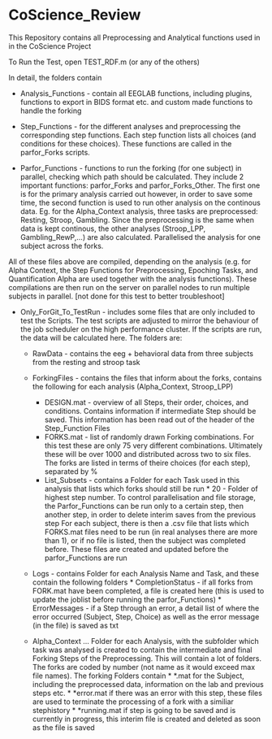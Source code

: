 # CoScience_Review

This Repository contains all Preprocessing and Analytical functions used in in the CoScience Project


To Run the Test, open TEST_RDF.m (or any of the others)

In detail, the folders contain
* Analysis_Functions - contain all EEGLAB functions, including plugins, functions to export in BIDS format etc.
                       and custom made functions to handle the forking

* Step_Functions - for the different analyses and preprocessing the corresponding step functions. 
                    Each step function lists all choices (and conditions for these choices). These functions are called in the parfor_Forks scripts. 

* Parfor_Functions - functions to run the forking (for one subject) in parallel, checking which path should be calculated.
                    They include 2 important functions: parfor_Forks and parfor_Forks_Other. The first one is for the primary analysis carried out
                    however, in order to save some time, the second function is used to run other analysis on the continous data. Eg. for the Alpha_Context analysis,
                    three tasks are preprocessed: Resting, Stroop, Gambling. Since the preprocessing is the same when data is kept continous, the other analyses 
                     (Stroop_LPP,
                    Gambling_RewP,...) are also calculated. Parallelised the analysis for one subject across the forks. 

All of these files above are compiled, depending on the analysis (e.g. for Alpha Context, the Step Functions for Preprocessing, Epoching Tasks, and Quantification Alpha are used together with the analysis functions). These compilations are then run on the server on parallel nodes to run multiple subjects in parallel. [not done for this test to better troubleshoot]


* Only_ForGit_To_TestRun - includes some files that are only included to test the Scripts. The test scripts are adjusted to mirror the behaviour of the job scheduler on 
                        the high performance cluster. If the scripts are run, the data will be calculated here. The folders are:
                        
    * RawData  - contains the eeg + behavioral data from three subjects from the resting and stroop task
    
    * ForkingFiles - contains the files that inform about the forks, contains the following for each analysis (Alpha_Context, Stroop_LPP)
        * DESIGN.mat - overview of all Steps, their order, choices, and conditions. Contains information if intermediate Step should be saved.
                      This information has been read out of the header of the Step_Function Files
        * FORKS.mat - list of randomly drawn Forking combinations. For this test these are only 75 very different combinations. Ultimately these will be over 1000
                      and distributed across two to six files. The forks are listed in terms of theire choices (for each step), separated by %
        * List_Subsets - contains a Folder for each Task used in this analysis that lists which forks should still be run
              * 20 - Folder of highest step number. To control parallelisation and file storage, the Parfor_Functions can be run only to a certain step, then another
                  step,  in order to delete interim saves from the previous step
                  For each subject, there is then a .csv file that lists which FORKS.mat files need to be run (in real analyses there are more than 1), or if no file
                  is listed, then the subject was completed before. These files are created and updated before the parfor_Functions are run
                  
     * Logs - contains Folder for each Analysis Name and Task, and these contain the following folders
             * CompletionStatus - if all forks from FORK.mat have been completed, a file is created here (this is used to update the joblist before running the
                                   parfor_Functions)
             * ErrorMessages - if a Step through an error, a detail list of where the error occurred (Subject, Step, Choice) as well as the error message (in the file)
                                 is saved as txt
                                 
     * Alpha_Context ... Folder for each Analysis, with the subfolder which task was analysed is created to contain the intermediate and final Forking Steps of the 
                    Preprocessing. This will contain a lot of folders. The forks are coded by number (not name as it would exceed max file names).
                   The forking Folders contain
                   * *.mat for the Subject, including the preprocessed data, information on the lab and previous steps etc.
                   * *error.mat if there was an error with this step, these files are used to terminate the processing of a fork with a similiar stephistory
                   * *running.mat if step is going to be saved and is currently in progress, this interim file is created and deleted as soon as the file is saved
          
         
                     
                      
